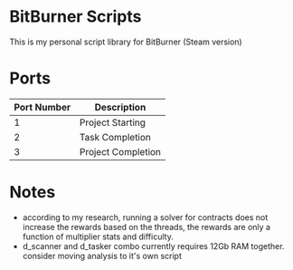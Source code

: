 # BitBurner Scripts

This is my personal script library for BitBurner (Steam version)

# Ports

| Port Number | Description          |
| ----------- | -----------          |
| 1           | Project Starting     |
| 2           | Task Completion      |
| 3           | Project Completion   |

# Notes

- according to my research, running a solver for contracts does not increase the rewards based on the threads, the rewards are only a function of multiplier stats and difficulty.
- d_scanner and d_tasker combo currently requires 12Gb RAM together.  consider moving analysis to it's own script

